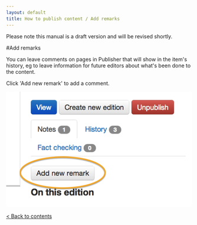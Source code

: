 ```yaml
---
layout: default
title: How to publish content / Add remarks
---
```


Please note this manual is a draft version and will be revised shortly.

#Add remarks

You can leave comments on pages in Publisher that will show in the item's history, eg to leave information for future editors about what's been done to the content.

Click 'Add new remark' to add a comment.

![Add new remark 1](add-remark-1.png)

[< Back to contents](http://alphagov.github.io/inside-government-admin-guide/)
